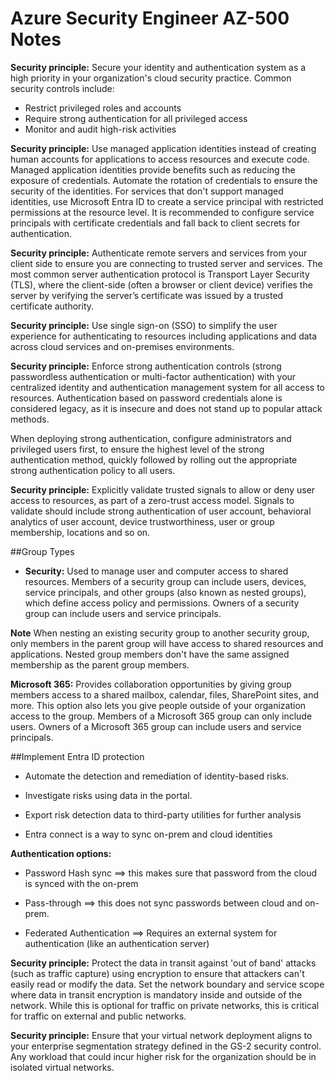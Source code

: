 # Azure Security Engineer AZ-500 Notes

**Security principle:** Secure your identity and authentication system as a high priority in your organization's cloud security practice. Common security controls include:

- Restrict privileged roles and accounts
- Require strong authentication for all privileged access
- Monitor and audit high-risk activities

**Security principle:** Use managed application identities instead of creating human accounts for applications to access resources and execute code. Managed application identities provide benefits such as reducing the exposure of credentials. Automate the rotation of credentials to ensure the security of the identities.
For services that don't support managed identities, use Microsoft Entra ID to create a service principal with restricted permissions at the resource level. It is recommended to configure service principals with certificate credentials and fall back to client secrets for authentication.

**Security principle:** Authenticate remote servers and services from your client side to ensure you are connecting to trusted server and services. The most common server authentication protocol is Transport Layer Security (TLS), where the client-side (often a browser or client device) verifies the server by verifying the server’s certificate was issued by a trusted certificate authority.

**Security principle:** Use single sign-on (SSO) to simplify the user experience for authenticating to resources including applications and data across cloud services and on-premises environments.

**Security principle:** Enforce strong authentication controls (strong passwordless authentication or multi-factor authentication) with your centralized identity and authentication management system for all access to resources. Authentication based on password credentials alone is considered legacy, as it is insecure and does not stand up to popular attack methods.

When deploying strong authentication, configure administrators and privileged users first, to ensure the highest level of the strong authentication method, quickly followed by rolling out the appropriate strong authentication policy to all users.

**Security principle:** Explicitly validate trusted signals to allow or deny user access to resources, as part of a zero-trust access model. Signals to validate should include strong authentication of user account, behavioral analytics of user account, device trustworthiness, user or group membership, locations and so on.

##Group Types

- **Security:** Used to manage user and computer access to shared resources.
Members of a security group can include users, devices, service principals, and other groups (also known as nested groups), which define access policy and permissions. Owners of a security group can include users and service principals.

**Note**
When nesting an existing security group to another security group, only members in the parent group will have access to shared resources and applications. Nested group members don't have the same assigned membership as the parent group members.

**Microsoft 365:** Provides collaboration opportunities by giving group members access to a shared mailbox, calendar, files, SharePoint sites, and more.
This option also lets you give people outside of your organization access to the group. Members of a Microsoft 365 group can only include users. Owners of a Microsoft 365 group can include users and service principals.



##Implement Entra ID protection
- Automate the detection and remediation of identity-based risks.

- Investigate risks using data in the portal.

- Export risk detection data to third-party utilities for further analysis


- Entra connect is a way to sync on-prem and cloud identities



**Authentication options:**

- Password Hash sync  ==> this makes sure that password from the cloud is synced with the on-prem

- Pass-through   ==> this does not sync passwords between cloud and on-prem.

- Federated Authentication  ==> Requires an external system for authentication (like an authentication server)


**Security principle:** Protect the data in transit against 'out of band' attacks (such as traffic capture) using encryption to ensure that attackers can't easily read or modify the data. Set the network boundary and service scope where data in transit encryption is mandatory inside and outside of the network. While this is optional for traffic on private networks, this is critical for traffic on external and public networks.

**Security principle:** Ensure that your virtual network deployment aligns to your enterprise segmentation strategy defined in the GS-2 security control. Any workload that could incur higher risk for the organization should be in isolated virtual networks.







